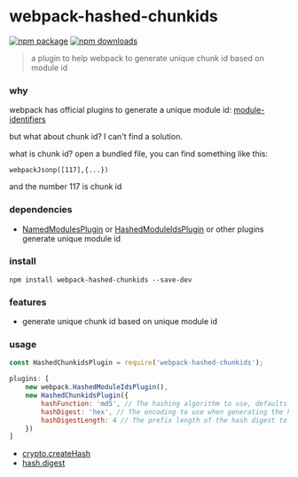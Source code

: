 # webpack-hashed-chunkids
[![npm package](https://img.shields.io/npm/v/webpack-hashed-chunkids.svg)](https://www.npmjs.org/package/webpack-hashed-chunkids)
[![npm downloads](http://img.shields.io/npm/dm/webpack-hashed-chunkids.svg)](https://www.npmjs.org/package/webpack-hashed-chunkids)
> a plugin to help webpack to generate unique chunk id based on module id
### why
webpack has official plugins to generate a unique module id: [module-identifiers](https://webpack.js.org/guides/caching/#module-identifiers)

but what about chunk id? I can't find a solution.

what is chunk id? open a bundled file, you can find something like this:

```
webpackJsonp([117],{...})
```

and the number 117 is chunk id

### dependencies

* [NamedModulesPlugin](https://webpack.js.org/plugins/named-modules-plugin/) or [HashedModuleIdsPlugin](https://webpack.js.org/plugins/hashed-module-ids-plugin/) or other plugins generate unique module id

### install
```
npm install webpack-hashed-chunkids --save-dev
```

### features
* generate unique chunk id based on unique module id

### usage
```javascript
const HashedChunkidsPlugin = require('webpack-hashed-chunkids');

plugins: [
    new webpack.HashedModuleIdsPlugin(),
    new HashedChunkidsPlugin({
        hashFunction: 'md5', // The hashing algorithm to use, defaults to 'md5'. All functions from Node.JS' crypto.createHash are supported.
        hashDigest: 'hex', // The encoding to use when generating the hash, defaults to 'hex'. All encodings from Node.JS' hash.digest are supported.
        hashDigestLength: 4 // The prefix length of the hash digest to use, defaults to 4.
    })
]
```
* [crypto.createHash](https://nodejs.org/api/crypto.html#crypto_crypto_createhash_algorithm_options)
* [hash.digest](https://nodejs.org/api/crypto.html#crypto_hash_digest_encoding)

